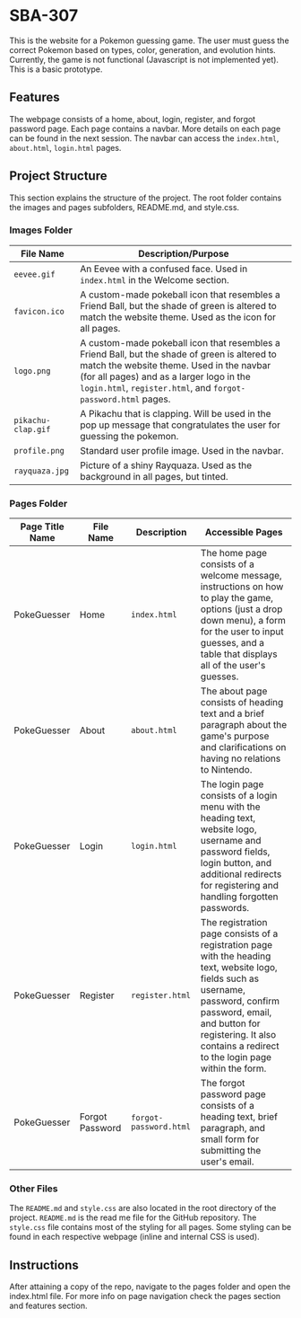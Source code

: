 # SBA-307
This is the website for a Pokemon guessing game. The user must guess the correct Pokemon based on types, color, generation, and evolution hints. Currently, the game is not functional (Javascript is not implemented yet). This is a basic prototype.

## Features
The webpage consists of a home, about, login, register, and forgot password page. Each page contains a navbar. More details on each page can be found in the next session. The navbar can access the `index.html`, `about.html`, `login.html` pages.

## Project Structure
This section explains the structure of the project. The root folder contains the images and pages subfolders, README.md, and style.css.

### Images Folder
| File Name | Description/Purpose |
| --- | --- |
| `eevee.gif` | An Eevee with a confused face. Used in `index.html` in the Welcome section. |
| `favicon.ico` | A custom-made pokeball icon that resembles a Friend Ball, but the shade of green is altered to match the website theme. Used as the icon for all pages. |
| `logo.png` | A custom-made pokeball icon that resembles a Friend Ball, but the shade of green is altered to match the website theme. Used in the navbar (for all pages) and as a larger logo in the `login.html`, `register.html`, and `forgot-password.html` pages. |
| `pikachu-clap.gif` | A Pikachu that is clapping. Will be used in the pop up message that congratulates the user for guessing the pokemon. |
| `profile.png` | Standard user profile image. Used in the navbar. |
| `rayquaza.jpg` | Picture of a shiny Rayquaza. Used as the background in all pages, but tinted. |

### Pages Folder
| Page Title Name | File Name | Description | Accessible Pages |
| --- | --- | --- | --- |
| PokeGuesser | Home | `index.html` | The home page consists of a welcome message, instructions on how to play the game, options (just a drop down menu), a form for the user to input guesses, and a table that displays all of the user's guesses.| Only Navbar pages |
| PokeGuesser | About | `about.html` | The about page consists of heading text and a brief paragraph about the game's purpose and clarifications on having no relations to Nintendo. | Only Navbar pages |
| PokeGuesser | Login | `login.html` | The login page consists of a login menu with the heading text, website logo, username and password fields, login button, and additional redirects for registering and handling forgotten passwords. | Navbar pages, `register.html`, and `forgot-password.html` |
| PokeGuesser | Register | `register.html` | The registration page consists of a registration page with the heading text, website logo, fields such as username, password, confirm password, email, and button for registering. It also contains a redirect to the login page within the form. | Navbar pages and `login.html` |
| PokeGuesser | Forgot Password | `forgot-password.html` | The forgot password page consists of a heading text, brief paragraph, and small form for submitting the user's email. | Navbar pages and `login.html` |

### Other Files
The `README.md` and `style.css` are also located in the root directory of the project. `README.md` is the read me file for the GitHub repository. The `style.css` file contains most of the styling for all pages. Some styling can be found in each respective webpage (inline and internal CSS is used).

## Instructions
After attaining a copy of the repo, navigate to the pages folder and open the index.html file. For more info on page navigation check the pages section and features section.